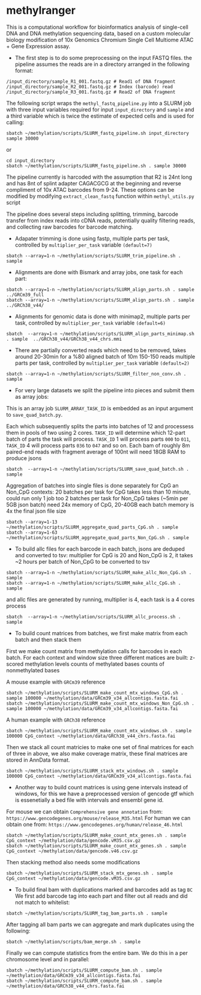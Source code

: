 # methylranger

This is a computational workflow for bioinformatics analysis of single-cell DNA and DNA methylation sequencing data, 
based on a custom molecular biology modification of 10x Genomics Chromium Single Cell Multiome ATAC + Gene Expression assay.

- The first step is to do some preprocessing on the input FASTQ files.
the pipeline assumes the reads are in a directory arranged in the following format:

```
/input_directory/sample_R1_001.fastq.gz # Read1 of DNA fragment
/input_directory/sample_R2_001.fastq.gz # Index (barcode) read
/input_directory/sample_R3_001.fastq.gz # Read2 of DNA fragment
```

The following script wraps the `methyl_fastq_pipeline.py` into a SLURM job with three input variables required for input
`input_directory` and `sample` and a third variable which is twice the estimate of expected cells and is used for calling:

```
sbatch ~/methylation/scripts/SLURM_fastq_pipeline.sh input_directory sample 30000
```
or
```
cd input_directory
sbatch ~/methylation/scripts/SLURM_fastq_pipeline.sh . sample 30000
```

The pipeline currently is harcoded with the assumption that R2 is 24nt long and has 8nt of splint adapter CAGACGCG at the beginning and reverse compliment of 10x ATAC barcodes from 9-24. These options can be modified by modifying `extract_clean_fastq` function within `methyl_utils.py` script

The pipeline does several steps including splitting, trimming, barcode transfer from index reads into cDNA reads, potentially quality filtering reads, and collecting raw barcodes for barcode matching.

- Adapater trimming is done using fastp, multiple parts per task, controlled by `multiplier_per_task` variable `(default=7)`
```
sbatch --array=1-n ~/methylation/scripts/SLURM_trim_pipeline.sh . sample
```

- Alignments are done with Bismark and array jobs, one task for each part:
```
sbatch --array=1-n ~/methylation/scripts/SLURM_align_parts.sh . sample ../GRCm39_full
sbatch --array=1-n ~/methylation/scripts/SLURM_align_parts.sh . sample ../GRCh38_v44/
```

- Alignments for genomic data is done with minimap2, multiple parts per task, controlled by `multiplier_per_task` variable `(default=6)`
```
sbatch  --array=1-n ~/methylation/scripts/SLURM_align_parts_minimap.sh . sample  ../GRCh38_v44/GRCh38_v44_chrs.mmi
```

- There are partially converted reads which need to be removed, takes around 20-30min for a %80 aligned batch of 10m 150-150 reads
multiple parts per task, controlled by `multiplier_per_task` variable `(default=2)`
```
sbatch --array=1-n ~/methylation/scripts/SLURM_filter_non_conv.sh . sample
```

- For very large datasets we split the pipeline into pieces and submit them as array jobs:

This is an array job `SLURM_ARRAY_TASK_ID` is embedded as an input argument to `save_quad_batch.py`. 

Each  which subsequently splits the parts into batches of 12 and processess them in pools of two using 2 cores. `TASK_ID` will determine which 12-part batch of parts the task will process. `TASK_ID` 1 will process parts `000` to `011`, `TASK_ID` 4 will process parts `036` to `047` and so on.
Each bam of roughly 8m paired-end reads with fragment average of 100nt will need 18GB RAM to produce jsons

```
sbatch  --array=1-n ~/methylation/scripts/SLURM_save_quad_batch.sh . sample
```

Aggregation of batches into single files is done separately for CpG an Non_CpG contexts:
20 batches per task for CpG takes less than 10 minute, could run only 1 job too
2 batches per task for Non_CpG takes (~5min per 5GB json batch)
need 24x memory of CpG, 20-40GB each batch memory is 4x the final json file size

```
sbatch --array=1-13 ~/methylation/scripts/SLURM_aggregate_quad_parts_CpG.sh . sample
sbatch --array=1-63 ~/methylation/scripts/SLURM_aggregate_quad_parts_Non_CpG.sh . sample
```

- To build allc files for each barcode in each batch, jsons are deduped and converted to tsv:
multiplier for CpG is 20 and Non_CpG is 2, it takes ~2 hours per batch of Non_CpG to be converted to tsv
```
sbatch --array=1-n ~/methylation/scripts/SLURM_make_allc_Non_CpG.sh . sample
sbatch --array=1-n ~/methylation/scripts/SLURM_make_allc_CpG.sh . sample
```

and allc files are generated by running, multiplier is 4, each task is a 4 cores process

``
sbatch  --array=1-n ~/methylation/scripts/SLURM_allc_process.sh . sample
``





















- To build count matrices from batches, we first make matrix from each batch and then stack them

First we make count matrix from methylation calls for barcodes in each batch. For each context and window size three different matices are built:
z-scored methylation levels
counts of methylated bases
counts of nonmethylated bases

A mouse example with `GRCm39` reference
```
sbatch ~/methylation/scripts/SLURM_make_count_mtx_windows_CpG.sh . sample 100000 ~/methylation/data/GRCm39_v34_allcontigs.fasta.fai
sbatch ~/methylation/scripts/SLURM_make_count_mtx_windows_Non_CpG.sh . sample 100000 ~/methylation/data/GRCm39_v34_allcontigs.fasta.fai
```

A human example with `GRCh38` reference
```
sbatch ~/methylation/scripts/SLURM_make_count_mtx_windows.sh . sample 100000 CpG_context ~/methylation/data/GRCh38_v44_chrs.fasta.fai 
```

Then we stack all count matricies to make one set of final matrices for each of three in above, we also make coverage matrix, these final matrices are stored in AnnData format.
```
sbatch ~/methylation/scripts/SLURM_stack_mtx_windows.sh . sample 100000 CpG_context ~/methylation/data/GRCm39_v34_allcontigs.fasta.fai
```

- Another way to build count matrices is using gene intervals instead of windows, for this we have a preprocessed version of gencode gtf which is essenetially a bed file with intervals and ensembl gene id. 

For mouse we can obtain `Comprehensive gene annotation` from: `https://www.gencodegenes.org/mouse/release_M35.html`
For human we can obtain one from: `https://www.gencodegenes.org/human/release_46.html`

```
sbatch ~/methylation/scripts/SLURM_make_count_mtx_genes.sh . sample CpG_context ~/methylation/data/gencode.vM35.csv.gz
sbatch ~/methylation/scripts/SLURM_make_count_mtx_genes.sh . sample CpG_context ~/methylation/data/gencode.v46.csv.gz 
```

Then stacking method also needs some modifications
```
sbatch ~/methylation/scripts/SLURM_stack_mtx_genes.sh . sample CpG_context ~/methylation/data/gencode.vM35.csv.gz
```

- To build final bam with duplications marked and barcodes add as tag `BC`
We first add barcode tag into each part and filter out all reads and did not match to whitelist:

```
sbatch ~/methylation/scripts/SLURM_tag_bam_parts.sh . sample
```

After tagging all bam parts we can aggregate and mark duplicates using the following:
```
sbatch ~/methylation/scripts/bam_merge.sh . sample
```
Finally we can compute statistics from the entire bam. We do this in a per chromosome level and in parallel:

```
sbatch ~/methylation/scripts/SLURM_compute_bam.sh . sample ~/methylation/data/GRCm39_v34_allcontigs.fasta.fai
sbatch ~/methylation/scripts/SLURM_compute_bam.sh . sample ~/methylation/data/GRCh38_v44_chrs.fasta.fai
        
```
